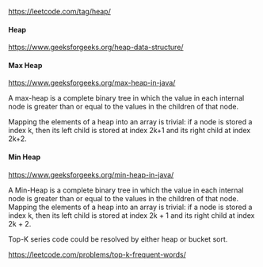 
https://leetcode.com/tag/heap/  


#### Heap
https://www.geeksforgeeks.org/heap-data-structure/



#### Max Heap
https://www.geeksforgeeks.org/max-heap-in-java/

A max-heap is a complete binary tree in which the value in each internal node is greater than or equal to the values in the children of that node.

Mapping the elements of a heap into an array is trivial: if a node is stored a index k, then its left child is stored at index 2k+1 and its right child at index 2k+2.

#### Min Heap
https://www.geeksforgeeks.org/min-heap-in-java/

A Min-Heap is a complete binary tree in which the value in each internal node is greater than or equal to the values in the children of that node.
Mapping the elements of a heap into an array is trivial: if a node is stored a index k, then its left child is stored at index 2k + 1 and its right child at index 2k + 2.



Top-K series code could be resolved by either heap or bucket sort.

https://leetcode.com/problems/top-k-frequent-words/
